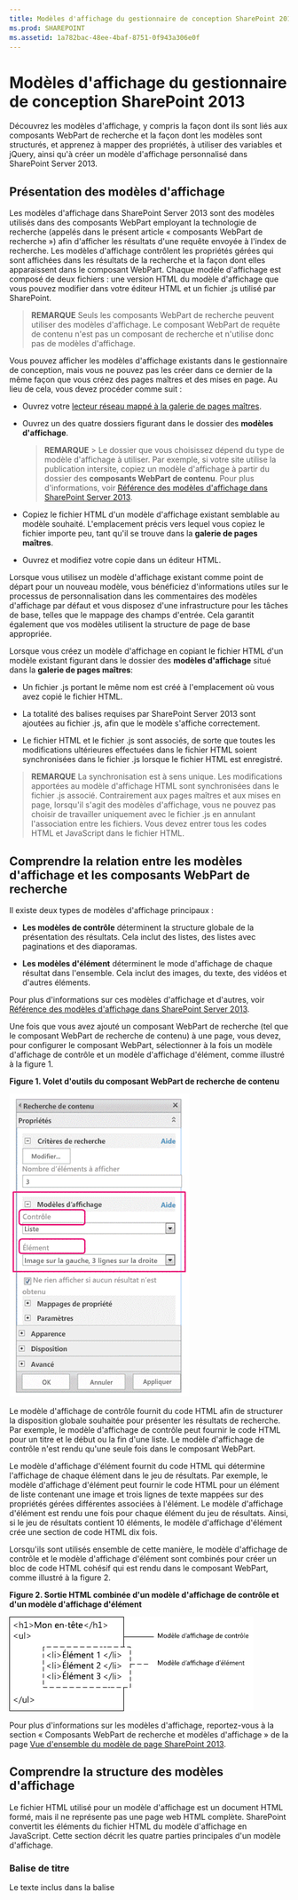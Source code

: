 ```yaml
---
title: Modèles d'affichage du gestionnaire de conception SharePoint 2013
ms.prod: SHAREPOINT
ms.assetid: 1a782bac-48ee-4baf-8751-0f943a306e0f
---
```



# Modèles d'affichage du gestionnaire de conception SharePoint 2013
Découvrez les modèles d'affichage, y compris la façon dont ils sont liés aux composants WebPart de recherche et la façon dont les modèles sont structurés, et apprenez à mapper des propriétés, à utiliser des variables et jQuery, ainsi qu'à créer un modèle d'affichage personnalisé dans SharePoint Server 2013.
## Présentation des modèles d'affichage
<a name="bk_introduction"> </a>

Les modèles d'affichage dans SharePoint Server 2013 sont des modèles utilisés dans des composants WebPart employant la technologie de recherche (appelés dans le présent article « composants WebPart de recherche ») afin d'afficher les résultats d'une requête envoyée à l'index de recherche. Les modèles d'affichage contrôlent les propriétés gérées qui sont affichées dans les résultats de la recherche et la façon dont elles apparaissent dans le composant WebPart. Chaque modèle d'affichage est composé de deux fichiers : une version HTML du modèle d'affichage que vous pouvez modifier dans votre éditeur HTML et un fichier .js utilisé par SharePoint.
  
    
    

> **REMARQUE**
> Seuls les composants WebPart de recherche peuvent utiliser des modèles d'affichage. Le composant WebPart de requête de contenu n'est pas un composant de recherche et n'utilise donc pas de modèles d'affichage. 
  
    
    

Vous pouvez afficher les modèles d'affichage existants dans le gestionnaire de conception, mais vous ne pouvez pas les créer dans ce dernier de la même façon que vous créez des pages maîtres et des mises en page. Au lieu de cela, vous devez procéder comme suit :
  
    
    

- Ouvrez votre  [lecteur réseau mappé à la galerie de pages maîtres](how-to-map-a-network-drive-to-the-sharepoint-2013-master-page-gallery.md).
    
  
- Ouvrez un des quatre dossiers figurant dans le dossier des **modèles d'affichage**.
    
    > **REMARQUE**
      > Le dossier que vous choisissez dépend du type de modèle d'affichage à utiliser. Par exemple, si votre site utilise la publication intersite, copiez un modèle d'affichage à partir du dossier des **composants WebPart de contenu**. Pour plus d'informations, voir  [Référence des modèles d'affichage dans SharePoint Server 2013](http://technet.microsoft.com/fr-fr/library/jj944947.aspx). 
- Copiez le fichier HTML d'un modèle d'affichage existant semblable au modèle souhaité. L'emplacement précis vers lequel vous copiez le fichier importe peu, tant qu'il se trouve dans la **galerie de pages maîtres**.
    
  
- Ouvrez et modifiez votre copie dans un éditeur HTML.
    
  
Lorsque vous utilisez un modèle d'affichage existant comme point de départ pour un nouveau modèle, vous bénéficiez d'informations utiles sur le processus de personnalisation dans les commentaires des modèles d'affichage par défaut et vous disposez d'une infrastructure pour les tâches de base, telles que le mappage des champs d'entrée. Cela garantit également que vos modèles utilisent la structure de page de base appropriée.
  
    
    
Lorsque vous créez un modèle d'affichage en copiant le fichier HTML d'un modèle existant figurant dans le dossier des **modèles d'affichage** situé dans la **galerie de pages maîtres**:
  
    
    

- Un fichier .js portant le même nom est créé à l'emplacement où vous avez copié le fichier HTML.
    
  
- La totalité des balises requises par SharePoint Server 2013 sont ajoutées au fichier .js, afin que le modèle s'affiche correctement.
    
  
- Le fichier HTML et le fichier .js sont associés, de sorte que toutes les modifications ultérieures effectuées dans le fichier HTML soient synchronisées dans le fichier .js lorsque le fichier HTML est enregistré.
    
  

> **REMARQUE**
> La synchronisation est à sens unique. Les modifications apportées au modèle d'affichage HTML sont synchronisées dans le fichier .js associé. Contrairement aux pages maîtres et aux mises en page, lorsqu'il s'agit des modèles d'affichage, vous ne pouvez pas choisir de travailler uniquement avec le fichier .js en annulant l'association entre les fichiers. Vous devez entrer tous les codes HTML et JavaScript dans le fichier HTML. 
  
    
    


## Comprendre la relation entre les modèles d'affichage et les composants WebPart de recherche
<a name="bk_DTandSWP"> </a>

Il existe deux types de modèles d'affichage principaux :
  
    
    

- **Les modèles de contrôle** déterminent la structure globale de la présentation des résultats. Cela inclut des listes, des listes avec paginations et des diaporamas.
    
  
- **Les modèles d'élément** déterminent le mode d'affichage de chaque résultat dans l'ensemble. Cela inclut des images, du texte, des vidéos et d'autres éléments.
    
  
Pour plus d'informations sur ces modèles d'affichage et d'autres, voir  [Référence des modèles d'affichage dans SharePoint Server 2013](http://technet.microsoft.com/fr-fr/library/jj944947.aspx).
  
    
    
Une fois que vous avez ajouté un composant WebPart de recherche (tel que le composant WebPart de recherche de contenu) à une page, vous devez, pour configurer le composant WebPart, sélectionner à la fois un modèle d'affichage de contrôle et un modèle d'affichage d'élément, comme illustré à la figure 1.
  
    
    

**Figure 1. Volet d'outils du composant WebPart de recherche de contenu**

  
    
    

  
    
    
![Volet d'outils du composant WebPart de recherche de contenu](images/115_content_search_web_part_tool_pane.gif)
  
    
    
Le modèle d'affichage de contrôle fournit du code HTML afin de structurer la disposition globale souhaitée pour présenter les résultats de recherche. Par exemple, le modèle d'affichage de contrôle peut fournir le code HTML pour un titre et le début ou la fin d'une liste. Le modèle d'affichage de contrôle n'est rendu qu'une seule fois dans le composant WebPart.
  
    
    
Le modèle d'affichage d'élément fournit du code HTML qui détermine l'affichage de chaque élément dans le jeu de résultats. Par exemple, le modèle d'affichage d'élément peut fournir le code HTML pour un élément de liste contenant une image et trois lignes de texte mappées sur des propriétés gérées différentes associées à l'élément. Le modèle d'affichage d'élément est rendu une fois pour chaque élément du jeu de résultats. Ainsi, si le jeu de résultats contient 10 éléments, le modèle d'affichage d'élément crée une section de code HTML dix fois.
  
    
    
Lorsqu'ils sont utilisés ensemble de cette manière, le modèle d'affichage de contrôle et le modèle d'affichage d'élément sont combinés pour créer un bloc de code HTML cohésif qui est rendu dans le composant WebPart, comme illustré à la figure 2.
  
    
    

**Figure 2. Sortie HTML combinée d'un modèle d'affichage de contrôle et d'un modèle d'affichage d'élément**

  
    
    

  
    
    
![Sortie HTML combinée d'un modèle d'affichage de contrôle et d'un modèle d'affichage d'élément](images/sp15Con_CreateDisplayTemplateSP2013_Figure02.png)
  
    
    
Pour plus d'informations sur les modèles d'affichage, reportez-vous à la section « Composants WebPart de recherche et modèles d'affichage » de la page  [Vue d'ensemble du modèle de page SharePoint 2013](overview-of-the-sharepoint-2013-page-model.md).
  
    
    

## Comprendre la structure des modèles d'affichage
<a name="bk_DTstructure"> </a>

Le fichier HTML utilisé pour un modèle d'affichage est un document HTML formé, mais il ne représente pas une page web HTML complète. SharePoint convertit les éléments du fichier HTML du modèle d'affichage en JavaScript. Cette section décrit les quatre parties principales d'un modèle d'affichage.
  
    
    

### Balise de titre

Le texte inclus dans la balise **<title>** d'un fichier de modèle d'affichage est utilisé comme nom d'affichage dans la section **Modèles d'affichage** du Panneau de modification du composant WebPart lorsque le composant WebPart de recherche est en mode Édition. L'exemple suivant concerne le modèle d'affichage d'élément nommé Item_Picture3Lines.html :
  
    
    

```HTML

<title>Picture on left, 3 lines on right</title>
```


### Propriétés de l'en-tête

Immédiatement après la balise **<title>**, un ensemble d'éléments personnalisés liés par la balise suivante apparaît :
  
    
    

```HTML
<!--[if gte mso 9]><xml>
<mso:CustomDocumentProperties>
…
</mso:CustomDocumentProperties>
</xml><![endif]-->

```

Ces éléments et leurs propriétés fournissent des informations importantes sur le modèle d'affichage à l'environnement SharePoint. Le tableau 1 décrit les propriétés personnalisées utilisées dans les modèles d'affichage.
  
    
    

> **REMARQUE**
> Les propriétés personnalisées ne sont pas toutes utilisées dans chacun des modèles d'affichage. Certaines propriétés peuvent également être modifiées en modifiant les propriétés du fichier de modèle d'affichage dans le gestionnaire de conception. 
  
    
    


**Tableau 1. Liste des entrées CustomDocumentProperties**


|**Propriété**|**Description**|
|:-----|:-----|
|**TemplateHidden** <br/> |Valeur booléenne indiquant si le modèle d'affichage doit être masqué dans la liste des modèles disponibles dans le composant WebPart. Cette valeur peut être modifiée dans les propriétés du fichier de modèle d'affichage.  <br/> |
|**ManagedPropertyMapping** <br/> |Mappe les champs affichés par les éléments de résultat de recherche sur les propriétés disponibles pour JavaScript. Utilisé uniquement dans les modèles d'élément.  <br/> |
|**MasterPageDescription** <br/> |Fournit une description conviviale du modèle d'affichage. Les utilisateurs peuvent la voir dans l'environnement d'édition de SharePoint. Cette valeur peut être modifiée dans les propriétés du fichier de modèle d'affichage.  <br/> |
|**ContentTypeId** <br/> |ID du type de contenu associé au modèle d'affichage.  <br/> |
|**TargetControlType** <br/> |Indique le contexte dans lequel le modèle d'affichage est utilisé. Cette valeur peut être modifiée dans les propriétés du fichier de modèle d'affichage.  <br/> |
|**HtmlDesignAssociated** <br/> |Valeur booléenne indiquant si un fichier HTML de modèle d'affichage est associé à un fichier .js.  <br/> |
|**HtmlDesignConversionSucceeded** <br/> |Indique si le processus de conversion a réussi. Cette valeur est automatiquement ajoutée au fichier par SharePoint et elle est utilisée uniquement dans les modèles d'affichage personnalisés.  <br/> |
|**HtmlDesignStatusAndPreview** <br/> |Contient l'URL vers le fichier HTML et le texte de la colonne **Statut** ( **La conversion a réussi** ou **Avertissements et erreurs**). Cette valeur est automatiquement ajoutée au fichier par SharePoint et elle est utilisée uniquement dans les modèles d'affichage personnalisés.  <br/> |
   

### Bloc de script
<a name="bk_scriptblock"> </a>

À l'intérieur de la balise **<body>**, vous pouvez observer la balise **<script>** suivante :
  
    
    

```HTML

<script>
     $includeLanguageScript(this.url, "~sitecollection/_catalogs/masterpage/Display Templates/Language Files/{Locale}/CustomStrings.js");
</script>
```

Par défaut, cette ligne est incluse dans tous les modèles d'affichage. Vous pouvez ajouter davantage de lignes de code dans la balise **<script>** pour référencer des fichiers CSS ou d'autres fichiers JavaScript en dehors de votre fichier HTML de modèle d'affichage principal. Le tableau 2 présente des exemples permettant d'inclure d'autres ressources.
  
    
    

**Tableau 2. Exemples permettant d'inclure des ressources externes dans la balise <script>**


|**Pour inclure :**|**Utilisez le code suivant :**|
|:-----|:-----|
|Un fichier JavaScript faisant partie de la collection de sites actuelle  <br/> | `$includeScript(this.url, "~sitecollection/_catalogs/masterpage/Display Templates/Content Web Parts/MyScripts.js");` <br/> |
|Un fichier JavaScript externe  <br/> | `$includeScript(this.url, "http://www.contoso.com/ExternalScript.js");` <br/> |
|Un fichier CSS faisant partie de la collection de sites actuelle  <br/> | `$includeCSS(this.url, "~sitecollection/_catalogs/masterpage/Display Templates/Content Web Parts/MyCSS.css");` <br/> |
|Un fichier CSS se trouvant dans un emplacement relatif au modèle d'affichage actuel  <br/> | `$includeCSS(this.url,"../../MyStyles/MyCSS.css");` <br/> |
   

> **REMARQUE**
> Si l' **approbation du contenu** est obligatoire pour les éléments de la galerie de pages maîtres, tous les fichiers de ressources (y compris les fichiers CSS et .js) doivent être publiés avant d'être disponibles sur les pages maîtres et les mises en page. Pour plus d'informations, voir [Exiger l'approbation d'éléments dans une liste ou une bibliothèque de site](http://office.microsoft.com/fr-fr/sharepoint-help/require-approval-of-items-in-a-site-list-or-library-HA102853936.aspx?CTT=1). 
  
    
    


### Bloc DIV
<a name="bk_scriptblock"> </a>

Après la balise **<script>** se trouve une balise **<div>** avec un ID. Par défaut, l'ID de cette balise **<div>** correspond au nom du fichier HTML. Tout code HTML ou code devant être fourni par le modèle d'affichage doit être inclus dans cette balise **<div>**. Toutefois, la balise elle-même n'est pas incluse dans le balisage rendu sur la page web au moment de l'exécution. 
  
    
    

> **REMARQUE**
> Si vous souhaitez affecter un style CSS ou un ID au bloc de code HTML rendu sur la page au moment de l'exécution, vous pouvez ajouter une nouvelle balise à l'intérieur de la première balise **<div>**. Vous pouvez également affecter un style CSS ou un ID à l'élément HTML qui entoure la variable  `_#= ctx.RenderGroups(ctx) =#_` dans le modèle de contrôle. La variable `_#= ctx.RenderGroups(ctx) =#_` est utilisée pour rendre le code HTML qui entoure les résultats de la requête qui sont rendus par le modèle d'élément.
  
    
    

Dans la première balise **<div>**, vous observez du code à l'intérieur des blocs de commentaires qui commencent par **<!--#_** et se terminent par **_#-->**. Vous utilisez du code JavaScript à l'intérieur de ces blocs et du code HTML en dehors des blocs. Vous pouvez également utiliser ces blocs pour contrôler le code HTML grâce à des instructions conditionnelles. Pour cela, utilisez un bloc de commentaires avec l'instruction conditionnelle et le crochet ouvrant, suivis par le code HTML, puis par un autre bloc de commentaires et le crochet fermant. Dans l'exemple suivant, la balise d'ancrage est rendue uniquement si la valeur de l'objet **linkURL** n'est pas vide.
  
    
    



```HTML

<!--#_
if(!linkURL.isEmpty)
{
_#-->
     <a class="cbs-pictureImgLink" href="_#= linkURL =#_" title="_#= $htmlEncode(line1.defaultValueRenderer(line1)) =#_" id="_#= pictureLinkId =#_">
<!--#_
}
_#-->

```


## Mapper des propriétés d'entrée et obtenir leurs valeurs
<a name="bk_mapproperties"> </a>

La section d'en-tête d'un modèle d'affichage d'élément possède une propriété de document personnalisée nommée **ManagedPropertyMapping**. Cette propriété prend les propriétés gérées utilisées par la recherche et les mappe sur des valeurs qui peuvent être utilisées par le modèle d'affichage. La propriété est une liste de valeurs séparées par des virgules qui utilise le format suivant : ' _nom d'affichage de la propriété_'{ _nom de la propriété_}:' _propriété gérée_'. Par exemple,  `'Picture URL'{Picture URL}:'PublishingImage;PictureURL;PictureThumbnailURL'`.
  
    
    
Examinons le format plus en détail :
  
    
    

- Le  _nom d'affichage de la propriété_ est le nom de la propriété qui est affiché dans le Panneau de modification du composant WebPart lorsque le modèle d'affichage est sélectionné.
    
  
- Le  _nom de la propriété_ est un identifiant qui utilise les ressources de chaînes localisées pour rechercher le nom de la propriété gérée. C'est également la valeur qui apparaît dans la section **Mappages de propriétés** du menu des paramètres du composant WebPart. Lorsque vous modifiez les paramètres d'un composant WebPart, vous pouvez modifier cette valeur afin de changer la propriété gérée qui est associée au champ qui apparaît dans le composant WebPart.
    
  
- La  _propriété gérée_ est une chaîne d'une ou plusieurs propriétés gérées, séparées par des points-virgules. Au moment de l'exécution, la liste est évaluée de gauche à droite et la première valeur qui correspond au nom de la propriété gérée de l'élément de recherche actuel est mappée sur cet emplacement. Cela vous permet d'écrire un modèle d'affichage qui peut fonctionner avec plusieurs types d'éléments et d'utiliser un rendu cohérent si des propriétés compatibles sont présentes.
    
  
Une fois que vous avez mappé une propriété, vous pouvez obtenir sa valeur dans le script à l'aide du code suivant :  `var pictureURL = $getItemValue(ctx, "Picture URL");`
  
    
    
Le deuxième paramètre transmis à **$getItemValue()** doit correspondre au nom d'affichage de la propriété entre guillemets simples utilisé dans l'élément **ManagedPropertyMapping**. Dans cet exemple, **Picture URL** est le nom de la propriété transmis à **$getItemValue()**.
  
    
    
Ce code renvoie un objet d'information de valeur ( **valueInfoObj**). Cet objet comporte une représentation brute de la valeur d'entrée, ainsi que la valeur avec un codage qui lui est appliqué par défaut.
  
    
    
Vous pouvez utiliser des variables dans les sections de code JavaScript comme vous le feriez habituellement, afin de manipuler des variables et de créer des chaînes HTML destinées à être rendues sur la page au moment de l'exécution. En revanche, pour référencer des variables déclarées dans le script directement dans le code HTML, vous devez utiliser le format suivant : _#=  _nomVariable_ =#_. Par exemple, pour utiliser la variable **pictureURL** comme la valeur d'une image, vous devez utiliser le code HTML suivant : `<img src="_#= pictureURL =#_" />`
  
    
    

## Utiliser jQuery avec des modèles d'affichage
<a name="bk_jQuery"> </a>

Vous pouvez utiliser jQuery avec vos modèles d'affichage. Toutefois, tenez compte de deux facteurs importants :
  
    
    

- Pour inclure des bibliothèques jQuery dans votre modèle d'affichage, suivez les instructions décrites dans la section  [Bloc de script](#bk_scriptblock), plus haut dans cet article.
    
  
- Si vous utilisez des sélecteurs d'ID dans jQuery, utilisez le code suivant afin de créer une variable pour l'ID :  `var containerQueryId = '#' + '_#= containerId =#_';`
    
    Pour référencer le sélecteur dans jQuery, utilisez le code suivant :  `$('_#= containerQueryId =#_')`
    
  

## Créer un modèle d'affichage
<a name="bk_createDT"> </a>

Pour pouvoir créer un modèle d'affichage à l'aide de la procédure suivante, vous devez disposer d'un lecteur réseau mappé qui pointe vers la **galerie des pages maîtres**. Pour plus d'informations, voir  [Comment mapper un lecteur réseau sur la galerie Pages maîtres SharePoint 2013](how-to-map-a-network-drive-to-the-sharepoint-2013-master-page-gallery.md).
  
    
    

### Pour créer un modèle d'affichage


1. À l'aide de l'Explorateur Windows, ouvrez le lecteur réseau mappé à la **galerie de pages maîtres**.
    
  
2. Ouvrez le dossier des **modèles d'affichage**, puis ouvrez le dossier des **composants WebPart de contenu**.
    
  
3. Copiez le fichier HTML d'un modèle d'affichage semblable à celui que vous voulez créer. Pour obtenir la liste des modèles d'affichage par défaut et leurs descriptions, voir  [Référence des modèles d'affichage dans SharePoint Server 2013](http://technet.microsoft.com/fr-fr/library/jj944947.aspx).
    
    À ce stade, SharePoint Server 2013 copie le fichier HTML et le convertit en fichier .js portant le même nom. Par exemple, si le fichier HTML est nommé Item_Picture3Line_copy.html, un fichier .js correspondant nommé Item_Picture3Lines_copy.js est également créé. Si vous décidez de renommer le fichier, le nom du fichier .js correspondant est aussi modifié.
    
  
4. Pour personnaliser le modèle d'affichage, modifiez le fichier HTML qui réside sur le serveur à l'aide d'un éditeur HTML afin d'ouvrir et de modifier le fichier HTML dans le lecteur mappé. Chaque fois que vous enregistrez le fichier HTML, toutes les modifications sont synchronisées dans le fichier .js associé.
    
  
5. Accédez à votre site de publication.
    
  
6. Dans le coin supérieur droit de la page, sélectionnez **Paramètres**, puis **Gestionnaire de conception**.
    
  
7. Dans le gestionnaire de conception, dans le volet de navigation de gauche, choisissez ** Modifier les modèles d'affichage**. Votre fichier HTML apparaît désormais avec une colonne **Statut** qui affiche l'un des deux statuts suivants :
    
  - **Avertissements et erreurs**
    
  
  - **La conversion a réussi**
    
  

    > **REMARQUE**
      > Contrairement aux pages maîtres et aux mises en page, vous ne pouvez pas utiliser la page d'aperçu pour obtenir un aperçu côté serveur instantané de votre modèle d'affichage. Pour obtenir un aperçu du modèle d'affichage, vous devez ajouter un composant WebPart de recherche de contenu à une page, puis appliquer le modèle d'affichage dans le Panneau de modification du composant WebPart de recherche de contenu. Si le modèle d'affichage comporte des erreurs, le composant WebPart de recherche de contenu affiche un message d'erreur. Les erreurs doivent être corrigées pour que le modèle d'affichage puisse s'afficher correctement. 
8. Pour corriger les erreurs, modifiez le fichier HTML qui réside sur le serveur à l'aide d'un éditeur HTML afin d'ouvrir et de modifier le fichier HTML dans le lecteur mappé. Enregistrez le modèle d'affichage, puis rechargez la page qui contient le composant WebPart de recherche de contenu qui utilise le modèle d'affichage.
    
  

## Ressources supplémentaires
<a name="bk_addresources"> </a>


-  [Vue d'ensemble du gestionnaire de conception dans SharePoint 2013](overview-of-design-manager-in-sharepoint-2013.md)
    
  
-  [Développer la conception de site dans SharePoint 2013](develop-the-site-design-in-sharepoint-2013.md)
    
  
-  [Procédure : Convertir un fichier HTML en page maître dans SharePoint 2013](how-to-convert-an-html-file-into-a-master-page-in-sharepoint-2013.md)
    
  
-  [Procédure : Créer une mise en page dans SharePoint 2013](how-to-create-a-page-layout-in-sharepoint-2013.md)
    
  
-  [Fonctionnalités de personnalisation et la conception de 2013 le gestionnaire de conception SharePoint](sharepoint-2013-design-manager-branding-and-design-capabilities.md)
    
  


